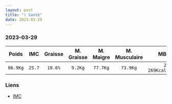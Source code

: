 ```yaml
---
layout: post
title: "⚕️ Santé"
date: 2023-03-29
---
```


### 2023-03-29

| Poids | IMC | Graisse | M. Graisse | M. Maigre | M. Musculaire | MB |
|--|:--:|:--:|:--:|:--:|:--:|--:|
| `86.9Kg`| `25.7` | `10.6%` | `9.2Kg` | `77.7Kg` | `73.9Kg` | `2 269Kcal`|

### Liens

- [IMC](https://www.livi.fr/sante/imc/)
